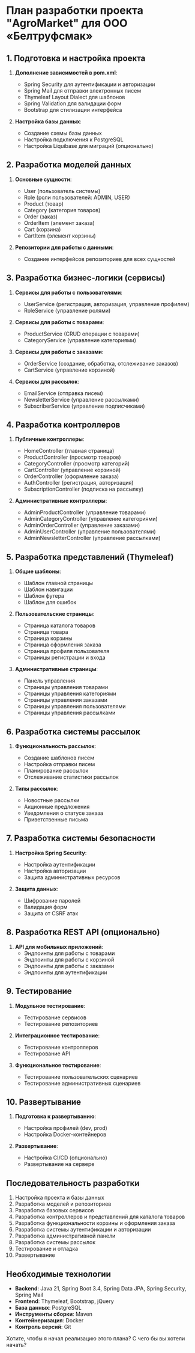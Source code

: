 # План разработки проекта "AgroMarket" для ООО «Белтруфсмак»

## 1. Подготовка и настройка проекта

1. **Дополнение зависимостей в pom.xml**:

   - Spring Security для аутентификации и авторизации
   - Spring Mail для отправки электронных писем
   - Thymeleaf Layout Dialect для шаблонов
   - Spring Validation для валидации форм
   - Bootstrap для стилизации интерфейса

2. **Настройка базы данных**:
   - Создание схемы базы данных
   - Настройка подключения к PostgreSQL
   - Настройка Liquibase для миграций (опционально)

## 2. Разработка моделей данных

1. **Основные сущности**:

   - User (пользователь системы)
   - Role (роли пользователей: ADMIN, USER)
   - Product (товар)
   - Category (категория товаров)
   - Order (заказ)
   - OrderItem (элемент заказа)
   - Cart (корзина)
   - CartItem (элемент корзины)

2. **Репозитории для работы с данными**:
   - Создание интерфейсов репозиториев для всех сущностей

## 3. Разработка бизнес-логики (сервисы)

1. **Сервисы для работы с пользователями**:

   - UserService (регистрация, авторизация, управление профилем)
   - RoleService (управление ролями)

2. **Сервисы для работы с товарами**:

   - ProductService (CRUD операции с товарами)
   - CategoryService (управление категориями)

3. **Сервисы для работы с заказами**:

   - OrderService (создание, обработка, отслеживание заказов)
   - CartService (управление корзиной)

4. **Сервисы для рассылок**:
   - EmailService (отправка писем)
   - NewsletterService (управление рассылками)
   - SubscriberService (управление подписчиками)

## 4. Разработка контроллеров

1. **Публичные контроллеры**:

   - HomeController (главная страница)
   - ProductController (просмотр товаров)
   - CategoryController (просмотр категорий)
   - CartController (управление корзиной)
   - OrderController (оформление заказа)
   - AuthController (регистрация, авторизация)
   - SubscriptionController (подписка на рассылку)

2. **Административные контроллеры**:
   - AdminProductController (управление товарами)
   - AdminCategoryController (управление категориями)
   - AdminOrderController (управление заказами)
   - AdminUserController (управление пользователями)
   - AdminNewsletterController (управление рассылками)

## 5. Разработка представлений (Thymeleaf)

1. **Общие шаблоны**:

   - Шаблон главной страницы
   - Шаблон навигации
   - Шаблон футера
   - Шаблон для ошибок

2. **Пользовательские страницы**:

   - Страница каталога товаров
   - Страница товара
   - Страница корзины
   - Страница оформления заказа
   - Страница профиля пользователя
   - Страницы регистрации и входа

3. **Административные страницы**:
   - Панель управления
   - Страницы управления товарами
   - Страницы управления категориями
   - Страницы управления заказами
   - Страницы управления пользователями
   - Страницы управления рассылками

## 6. Разработка системы рассылок

1. **Функциональность рассылок**:

   - Создание шаблонов писем
   - Настройка отправки писем
   - Планирование рассылок
   - Отслеживание статистики рассылок

2. **Типы рассылок**:
   - Новостные рассылки
   - Акционные предложения
   - Уведомления о статусе заказа
   - Приветственные письма

## 7. Разработка системы безопасности

1. **Настройка Spring Security**:

   - Настройка аутентификации
   - Настройка авторизации
   - Защита административных ресурсов

2. **Защита данных**:
   - Шифрование паролей
   - Валидация форм
   - Защита от CSRF атак

## 8. Разработка REST API (опционально)

1. **API для мобильных приложений**:
   - Эндпоинты для работы с товарами
   - Эндпоинты для работы с корзиной
   - Эндпоинты для работы с заказами
   - Эндпоинты для аутентификации

## 9. Тестирование

1. **Модульное тестирование**:

   - Тестирование сервисов
   - Тестирование репозиториев

2. **Интеграционное тестирование**:

   - Тестирование контроллеров
   - Тестирование API

3. **Функциональное тестирование**:
   - Тестирование пользовательских сценариев
   - Тестирование административных сценариев

## 10. Развертывание

1. **Подготовка к развертыванию**:

   - Настройка профилей (dev, prod)
   - Настройка Docker-контейнеров

2. **Развертывание**:
   - Настройка CI/CD (опционально)
   - Развертывание на сервере

## Последовательность разработки

1. Настройка проекта и базы данных
2. Разработка моделей и репозиториев
3. Разработка базовых сервисов
4. Разработка контроллеров и представлений для каталога товаров
5. Разработка функциональности корзины и оформления заказа
6. Разработка системы аутентификации и авторизации
7. Разработка административной панели
8. Разработка системы рассылок
9. Тестирование и отладка
10. Развертывание

## Необходимые технологии

- **Backend**: Java 21, Spring Boot 3.4, Spring Data JPA, Spring Security, Spring Mail
- **Frontend**: Thymeleaf, Bootstrap, jQuery
- **База данных**: PostgreSQL
- **Инструменты сборки**: Maven
- **Контейнеризация**: Docker
- **Контроль версий**: Git

Хотите, чтобы я начал реализацию этого плана? С чего бы вы хотели начать?
